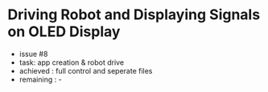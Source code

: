 # Driving Robot and Displaying Signals on OLED Display
- issue #8
- task: app creation & robot drive
- achieved : full control and seperate files
- remaining : -
